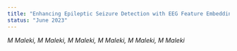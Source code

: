 ```yaml
---
title: "Enhancing Epileptic Seizure Detection with EEG Feature Embeddings"
status: "June 2023"
---
```

*M Maleki, M Maleki, M Maleki, M Maleki, M Maleki, M Maleki*